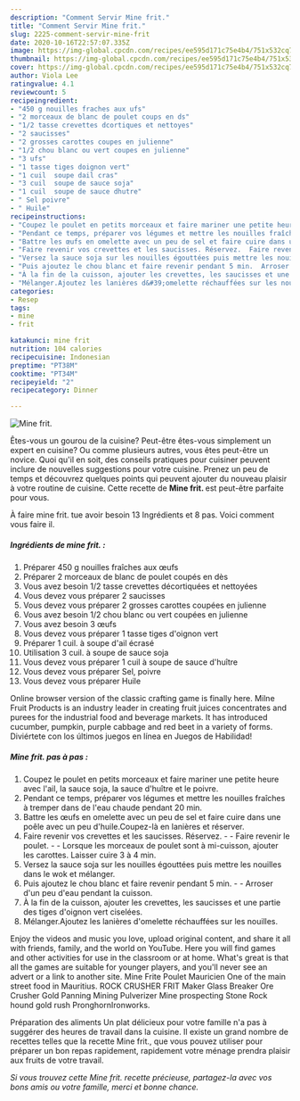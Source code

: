 ```yaml
---
description: "Comment Servir Mine frit."
title: "Comment Servir Mine frit."
slug: 2225-comment-servir-mine-frit
date: 2020-10-16T22:57:07.335Z
image: https://img-global.cpcdn.com/recipes/ee595d171c75e4b4/751x532cq70/mine-frit-photo-principale-de-la-recette.jpg
thumbnail: https://img-global.cpcdn.com/recipes/ee595d171c75e4b4/751x532cq70/mine-frit-photo-principale-de-la-recette.jpg
cover: https://img-global.cpcdn.com/recipes/ee595d171c75e4b4/751x532cq70/mine-frit-photo-principale-de-la-recette.jpg
author: Viola Lee
ratingvalue: 4.1
reviewcount: 5
recipeingredient:
- "450 g nouilles fraches aux ufs"
- "2 morceaux de blanc de poulet coups en ds"
- "1/2 tasse crevettes dcortiques et nettoyes"
- "2 saucisses"
- "2 grosses carottes coupes en julienne"
- "1/2 chou blanc ou vert coupes en julienne"
- "3 ufs"
- "1 tasse tiges doignon vert"
- "1 cuil  soupe dail cras"
- "3 cuil  soupe de sauce soja"
- "1 cuil  soupe de sauce dhutre"
- " Sel poivre"
- " Huile"
recipeinstructions:
- "Coupez le poulet en petits morceaux et faire mariner une petite heure avec l&#39;ail, la sauce soja, la sauce d&#39;huître et le poivre."
- "Pendant ce temps, préparer vos légumes et mettre les nouilles fraîches à tremper dans de l&#39;eau chaude pendant 20 min."
- "Battre les œufs en omelette avec un peu de sel et faire cuire dans une poêle avec un peu d&#39;huile.Coupez-là en lanières et réserver."
- "Faire revenir vos crevettes et les saucisses. Réservez.  Faire revenir le poulet.  Lorsque les morceaux de poulet sont à mi-cuisson, ajouter les carottes. Laisser cuire 3 à 4 min."
- "Versez la sauce soja sur les nouilles égouttées puis mettre les nouilles dans le wok et mélanger."
- "Puis ajoutez le chou blanc et faire revenir pendant 5 min.  Arroser d&#39;un peu d&#39;eau pendant la cuisson."
- "À la fin de la cuisson, ajouter les crevettes, les saucisses et une partie des tiges d&#39;oignon vert ciselées."
- "Mélanger.Ajoutez les lanières d&#39;omelette réchauffées sur les nouilles."
categories:
- Resep
tags:
- mine
- frit

katakunci: mine frit 
nutrition: 104 calories
recipecuisine: Indonesian
preptime: "PT38M"
cooktime: "PT34M"
recipeyield: "2"
recipecategory: Dinner

---
```



![Mine frit.](https://img-global.cpcdn.com/recipes/ee595d171c75e4b4/751x532cq70/mine-frit-photo-principale-de-la-recette.jpg)

Êtes-vous un gourou de la cuisine? Peut-être êtes-vous simplement un expert en cuisine? Ou comme plusieurs autres, vous êtes peut-être un novice. Quoi qu'il en soit, des conseils pratiques pour cuisiner peuvent inclure de nouvelles suggestions pour votre cuisine. Prenez un peu de temps et découvrez quelques points qui peuvent ajouter du nouveau plaisir à votre routine de cuisine. Cette recette de <strong> Mine frit. </strong> est peut-être parfaite pour vous.

<!--inarticleads1-->

À faire mine frit. tue avoir besoin 13 Ingrédients et 8 pas. Voici comment vous faire il.

##### Ingrédients de mine frit. :

1. Préparer 450 g nouilles fraîches aux œufs
1. Préparer 2 morceaux de blanc de poulet coupés en dès
1. Vous avez besoin 1/2 tasse crevettes décortiquées et nettoyées
1. Vous devez vous préparer 2 saucisses
1. Vous devez vous préparer 2 grosses carottes coupées en julienne
1. Vous avez besoin 1/2 chou blanc ou vert coupées en julienne
1. Vous avez besoin 3 œufs
1. Vous devez vous préparer 1 tasse tiges d&#39;oignon vert
1. Préparer 1 cuil. à soupe d&#39;ail écrasé
1. Utilisation 3 cuil. à soupe de sauce soja
1. Vous devez vous préparer 1 cuil à soupe de sauce d&#39;huître
1. Vous devez vous préparer  Sel, poivre
1. Vous devez vous préparer  Huile


Online browser version of the classic crafting game is finally here. Milne Fruit Products is an industry leader in creating fruit juices concentrates and purees for the industrial food and beverage markets. It has introduced cucumber, pumpkin, purple cabbage and red beet in a variety of forms. Diviértete con los últimos juegos en línea en Juegos de Habilidad! 

<!--inarticleads2-->

##### Mine frit. pas à pas :

1. Coupez le poulet en petits morceaux et faire mariner une petite heure avec l&#39;ail, la sauce soja, la sauce d&#39;huître et le poivre.
1. Pendant ce temps, préparer vos légumes et mettre les nouilles fraîches à tremper dans de l&#39;eau chaude pendant 20 min.
1. Battre les œufs en omelette avec un peu de sel et faire cuire dans une poêle avec un peu d&#39;huile.Coupez-là en lanières et réserver.
1. Faire revenir vos crevettes et les saucisses. Réservez. -  - Faire revenir le poulet. -  - Lorsque les morceaux de poulet sont à mi-cuisson, ajouter les carottes. Laisser cuire 3 à 4 min.
1. Versez la sauce soja sur les nouilles égouttées puis mettre les nouilles dans le wok et mélanger.
1. Puis ajoutez le chou blanc et faire revenir pendant 5 min. -  - Arroser d&#39;un peu d&#39;eau pendant la cuisson.
1. À la fin de la cuisson, ajouter les crevettes, les saucisses et une partie des tiges d&#39;oignon vert ciselées.
1. Mélanger.Ajoutez les lanières d&#39;omelette réchauffées sur les nouilles.


Enjoy the videos and music you love, upload original content, and share it all with friends, family, and the world on YouTube. Here you will find games and other activities for use in the classroom or at home. What&#39;s great is that all the games are suitable for younger players, and you&#39;ll never see an advert or a link to another site. Mine Frite Poulet Mauricien One of the main street food in Mauritius. ROCK CRUSHER FRIT Maker Glass Breaker Ore Crusher Gold Panning Mining Pulverizer Mine prospecting Stone Rock hound gold rush PronghornIronworks. 

<!--inarticleads1-->

<p>
Préparation des aliments Un plat délicieux pour votre famille n'a pas à suggérer des heures de travail dans la cuisine. Il existe un grand nombre de recettes telles que la recette Mine frit., que vous pouvez utiliser pour préparer un bon repas rapidement, rapidement votre ménage prendra plaisir aux fruits de votre travail.
</p>

<p>
<i>Si vous trouvez cette Mine frit. recette précieuse, partagez-la avec vos bons amis ou votre famille, merci et bonne chance.</i>
</p>

